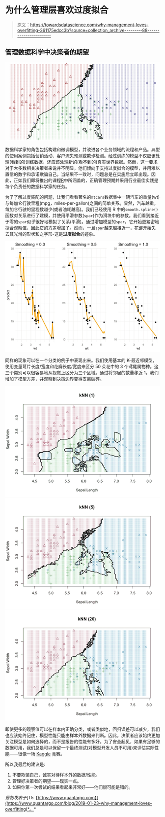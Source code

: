 # 为什么管理层喜欢过度拟合

> 原文：<https://towardsdatascience.com/why-management-loves-overfitting-361175edcc3b?source=collection_archive---------88----------------------->

## 管理数据科学中决策者的期望

![](img/aa9b11e9fbee3db2922f0e7a9f7251d5.png)

数据科学家的角色包括构建和微调模型，并改进各个业务领域的流程和产品。典型的使用案例包括营销活动、客户流失预测或欺诈检测。经过训练的模型不仅应该处理(看到的)训练数据，还应该处理新的(看不到的)真实世界数据。然而，这一要求对于大多数相关决策者来说并不明显，他们倾向于支持过度拟合的模型，并用难以置信的数字和承诺欺骗自己。当结果不一致时，问题总是在实施后立即出现。因此，正如我们即将推出的课程[R](https://www.quantargo.com/courses/course-r-machine-learning)中所涵盖的，正确管理预期并采用行业最佳实践是每个负责任的数据科学家的任务。

为了了解过度装配的问题，让我们看看著名的`mtcars`数据集中一辆汽车的重量(wt)与每加仑行驶里程(mpg，miles-per-gallon)之间的简单关系。显然，汽车越重，每加仑行驶的里程数越少(或者油耗越高)。我们已经使用 R 中的`smooth.spline()`函数对关系进行了建模，并使用平滑参数(`spar`)作为滑块中的参数。我们看到接近于零的`spar`似乎很好地模拟了关系(平滑)。通过增加模型的`spar`，它开始更紧密地拟合观察值，因此它的方差增加了。然而，一旦`spar`越来越接近一，花键开始失去其光滑的形状和之字形-这是**过度拟合**的迹象。

![](img/60558b56a58e9cb48e2a2e79045aade3.png)

同样的现象可以在一个分类的例子中表现出来。我们使用基本的 K-最近邻模型，使用变量萼片长度/宽度和花瓣长度/宽度来区分 50 朵花中的 3 个鸢尾属物种。这三个类别可以很容易地从视觉上区分为三个区域。通过将邻居的数量移近 1，我们增加了模型方差，并观察到决策边界变得支离破碎。

![](img/23b24116800dbdca356904873ddc55fa.png)![](img/7a9f917aed19bf4a4eeed8ff151aae0c.png)![](img/a77a8b3c844bbcc3d39617e57a4a70d4.png)

即使更多的观察值可以在样本内正确分类，或者类似地，回归误差可以减少，我们也应该始终记住，模型性能只能由样本外数据来判断。因此，决策者应该始终更加关注模型是如何选择的，而不是报告的性能有多好。为了安全起见，如果有足够的数据可用，我们总是可以保留一个最终测试(对模型开发人员不可用)来评估实际性能——很像一场 [Kaggle](https://www.kaggle.com/) 竞赛。

所以我最后的建议是:

1.  不要欺骗自己，诚实对待样本外的数据/性能。
2.  管理好决策者的期望——现实一点。
3.  如果你第一次尝试的结果看起来非常好——他们很可能是错的。

*最初发表于*[T5【https://www.quantargo.com】](https://www.quantargo.com/blog/2019-01-23-why-management-loves-overfitting)*。*